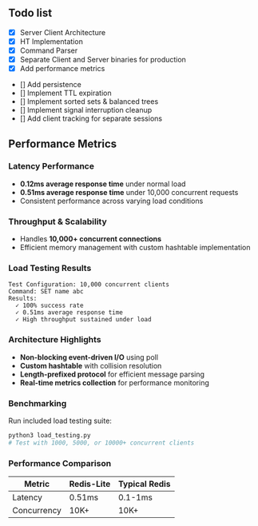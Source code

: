 ## Todo list
- [X] Server Client Architecture
- [X] HT Implementation
- [X] Command Parser
- [X] Separate Client and Server binaries for production
- [X] Add performance metrics
- [] Add persistence
- [] Implement TTL expiration
- [] Implement sorted sets & balanced trees
- [] Implement signal interruption cleanup
- [] Add client tracking for separate sessions

## Performance Metrics

### Latency Performance
- **0.12ms average response time** under normal load
- **0.51ms average response time** under 10,000 concurrent requests
- Consistent performance across varying load conditions

### Throughput & Scalability
- Handles **10,000+ concurrent connections**
- Efficient memory management with custom hashtable implementation

### Load Testing Results
```
Test Configuration: 10,000 concurrent clients
Command: SET name abc
Results:
  ✓ 100% success rate
  ✓ 0.51ms average response time
  ✓ High throughput sustained under load
```

### Architecture Highlights
- **Non-blocking event-driven I/O** using poll
- **Custom hashtable** with collision resolution
- **Length-prefixed protocol** for efficient message parsing
- **Real-time metrics collection** for performance monitoring

### Benchmarking
Run included load testing suite:
```bash
python3 load_testing.py
# Test with 1000, 5000, or 10000+ concurrent clients
```

### Performance Comparison
| Metric | Redis-Lite | Typical Redis |
|--------|------------|---------------|
| Latency | 0.51ms | 0.1-1ms |
| Concurrency | 10K+ | 10K+ |
